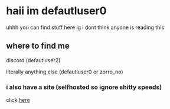 # haii im defautluser0
uhhh you can find stuff here ig
i dont think anyone is reading this

## where to find me
discord (defautluser2)

literally anything else (defautluser0 or zorro_no)


### i also have a site (selfhosted so ignore shitty speeds) 
click [here](https://defautluser0.xyz)

